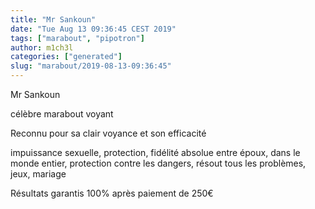 ```yaml
---
title: "Mr Sankoun"
date: "Tue Aug 13 09:36:45 CEST 2019"
tags: ["marabout", "pipotron"]
author: m1ch3l
categories: ["generated"]
slug: "marabout/2019-08-13-09:36:45"
---
```


Mr Sankoun

célèbre marabout voyant

Reconnu pour sa clair voyance et son efficacité

impuissance sexuelle, protection, fidélité absolue entre époux, dans le monde entier, protection contre les dangers, résout tous les problèmes, jeux, mariage

Résultats garantis 100% après paiement de 250€

